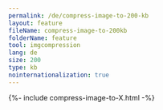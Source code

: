 ```yaml
---
permalink: /de/compress-image-to-200-kb
layout: feature
fileName: compress-image-to-200kb
folderName: feature
tool: imgcompression
lang: de
size: 200
type: kb
nointernationalization: true
---
```

{%- include compress-image-to-X.html -%}
      